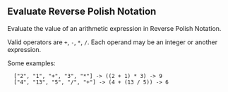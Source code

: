 ## Evaluate Reverse Polish Notation

Evaluate the value of an arithmetic expression in Reverse Polish Notation.

Valid operators are `+`, `-`, `*`, `/`. Each operand may be an integer or another expression.

Some examples:

```
  ["2", "1", "+", "3", "*"] -> ((2 + 1) * 3) -> 9
  ["4", "13", "5", "/", "+"] -> (4 + (13 / 5)) -> 6
```